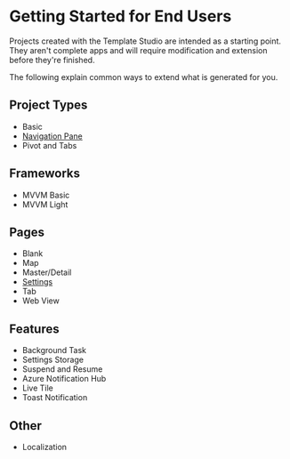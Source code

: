 ﻿# Getting Started for End Users

Projects created with the Template Studio are intended as a starting point. They aren't complete apps and will require modification and extension before they're finished.

The following explain common ways to extend what is generated for you.

## Project Types

* Basic
* [Navigation Pane](projecttype-navigationpane.md)
* Pivot and Tabs

## Frameworks

* MVVM Basic
* MVVM Light

## Pages

* Blank
* Map
* Master/Detail
* [Settings](pages-settings.md)
* Tab
* Web View

## Features

* Background Task
* Settings Storage
* Suspend and Resume
* Azure Notification Hub
* Live Tile
* Toast Notification

## Other

* Localization

